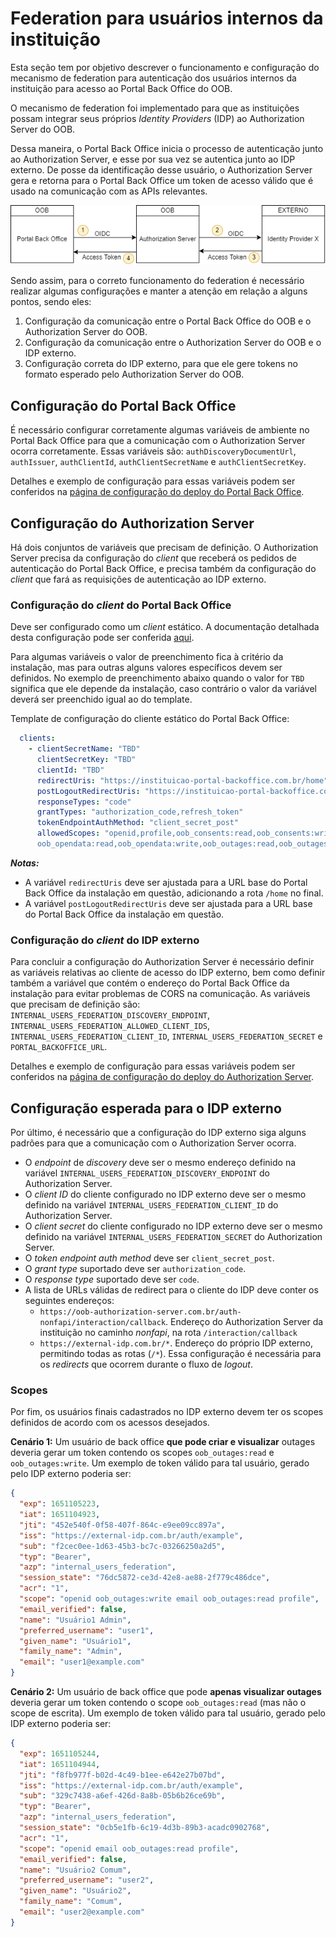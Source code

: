 # Federation para usuários internos da instituição

Esta seção tem por objetivo descrever o funcionamento e configuração do
mecanismo de federation para autenticação dos usuários internos da instituição
para acesso ao Portal Back Office do OOB.

O mecanismo de federation foi implementado para que as instituições possam
integrar seus próprios *Identity Providers* (IDP) ao Authorization Server do
OOB.

Dessa maneira, o Portal Back Office inicia o processo de autenticação junto
ao Authorization Server, e esse por sua vez se autentica junto ao IDP externo.
De posse da identificação desse usuário, o Authorization Server gera e retorna
para o Portal Back Office um token de acesso válido que é usado na comunicação
com as APIs relevantes.

![Visão geral - Federation](imagens/visao-geral-federation.png)

Sendo assim, para o correto funcionamento do federation é necessário realizar
algumas configurações e manter a atenção em relação a alguns pontos, sendo
eles:

1. Configuração da comunicação entre o Portal Back Office do OOB e o
   Authorization Server do OOB.
2. Configuração da comunicação entre o Authorization Server do OOB e o IDP
   externo.
3. Configuração correta do IDP externo, para que ele gere tokens no formato
   esperado pelo Authorization Server do OOB.

## Configuração do Portal Back Office

É necessário configurar corretamente algumas variáveis de ambiente no Portal
Back Office para que a comunicação com o Authorization Server ocorra
corretamente. Essas variáveis são: `authDiscoveryDocumentUrl`, `authIssuer`,
`authClientId`, `authClientSecretName` e `authClientSecretKey`.

Detalhes e exemplo de configuração para essas variáveis podem ser conferidos na
[página de configuração do deploy do Portal Back Office](../../deploy/oob-portal-backoffice/readme.md).

## Configuração do Authorization Server

Há dois conjuntos de variáveis que precisam de definição. O Authorization
Server precisa da configuração do *client* que receberá os pedidos de
autenticação do Portal Back Office, e precisa também da configuração do
*client* que fará as requisições de autenticação ao IDP externo.

### Configuração do *client* do Portal Back Office

Deve ser configurado como um *client* estático. A documentação detalhada desta
configuração pode ser conferida [aqui](../../deploy/oob-authorization-server/readme.md#clients).

Para algumas variáveis o valor de preenchimento fica à critério da instalação,
mas para outras alguns valores específicos devem ser definidos. No exemplo de
preenchimento abaixo quando o valor for `TBD` significa que ele depende da
instalação, caso contrário o valor da variável deverá ser preenchido igual ao
do template.

Template de configuração do cliente estático do Portal Back Office:

```yaml
  clients:
    - clientSecretName: "TBD"
      clientSecretKey: "TBD"
      clientId: "TBD"
      redirectUris: "https://instituicao-portal-backoffice.com.br/home"
      postLogoutRedirectUris: "https://instituicao-portal-backoffice.com.br/"
      responseTypes: "code"
      grantTypes: "authorization_code,refresh_token"
      tokenEndpointAuthMethod: "client_secret_post"
      allowedScopes: "openid,profile,oob_consents:read,oob_consents:write,
      oob_opendata:read,oob_opendata:write,oob_outages:read,oob_outages:write"
```

***Notas:*** 

- A variável `redirectUris` deve ser ajustada para a URL base do
Portal Back Office da instalação em questão, adicionando a rota `/home` no
final.
- A variável `postLogoutRedirectUris` deve ser ajustada para a URL base do Portal
Back Office da instalação em questão.

### Configuração do *client* do IDP externo

Para concluir a configuração do Authorization Server é necessário definir as
variáveis relativas ao cliente de acesso do IDP externo, bem como definir
também a variável que contém o endereço do Portal Back Office da instalação
para evitar problemas de CORS na comunicação. As variáveis que precisam de
definição são: `INTERNAL_USERS_FEDERATION_DISCOVERY_ENDPOINT`,
`INTERNAL_USERS_FEDERATION_ALLOWED_CLIENT_IDS`,
`INTERNAL_USERS_FEDERATION_CLIENT_ID`, `INTERNAL_USERS_FEDERATION_SECRET` e
`PORTAL_BACKOFFICE_URL`.

Detalhes e exemplo de configuração para essas variáveis podem ser conferidos na
[página de configuração do deploy do Authorization Server](../../deploy/oob-authorization-server/readme.md#additionalvars).

## Configuração esperada para o IDP externo

Por último, é necessário que a configuração do IDP externo siga alguns padrões
para que a comunicação com o Authorization Server ocorra.

- O *endpoint* de *discovery* deve ser o mesmo endereço definido na variável
  `INTERNAL_USERS_FEDERATION_DISCOVERY_ENDPOINT` do Authorization Server.
- O *client ID* do cliente configurado no IDP externo deve ser o mesmo definido
  na variável `INTERNAL_USERS_FEDERATION_CLIENT_ID` do Authorization Server.
- O *client secret* do cliente configurado no IDP externo deve ser o mesmo
  definido na variável `INTERNAL_USERS_FEDERATION_SECRET` do Authorization
  Server.
- O *token endpoint auth method* deve ser `client_secret_post`.
- O *grant type* suportado deve ser `authorization_code`.
- O *response type* suportado deve ser `code`.
- A lista de URLs válidas de redirect para o cliente do IDP deve conter os
  seguintes endereços:
  - `https://oob-authorization-server.com.br/auth-nonfapi/interaction/callback`.
   Endereço do Authorization Server da instituição no caminho *nonfapi*, na
   rota `/interaction/callback`
  - `https://external-idp.com.br/*`. Endereço do próprio IDP externo,
   permitindo todas as rotas (`/*`). Essa configuração é necessária para os
   *redirects* que ocorrem durante o fluxo de *logout*.

### Scopes

Por fim, os usuários finais cadastrados no IDP externo devem ter os scopes
definidos de acordo com os acessos desejados.

**Cenário 1:**  Um usuário de back office **que pode criar e visualizar** outages
deveria gerar um token contendo os scopes `oob_outages:read` e
`oob_outages:write`. Um exemplo de token válido para tal usuário, gerado pelo
IDP externo poderia ser:

```json
{
  "exp": 1651105223,
  "iat": 1651104923,
  "jti": "452e540f-0f58-407f-864c-e9ee09cc897a",
  "iss": "https://external-idp.com.br/auth/example",
  "sub": "f2cec0ee-1d63-45b3-bc7c-03266250a2d5",
  "typ": "Bearer",
  "azp": "internal_users_federation",
  "session_state": "76dc5872-ce3d-42e8-ae88-2f779c486dce",
  "acr": "1",
  "scope": "openid oob_outages:write email oob_outages:read profile",
  "email_verified": false,
  "name": "Usuário1 Admin",
  "preferred_username": "user1",
  "given_name": "Usuário1",
  "family_name": "Admin",
  "email": "user1@example.com"
}
```

**Cenário 2:** Um usuário de back office que pode **apenas visualizar outages**
deveria gerar um token contendo o scope `oob_outages:read` (mas não o scope
de escrita). Um exemplo de token válido para tal usuário, gerado pelo IDP
externo poderia ser:

```json
{
  "exp": 1651105244,
  "iat": 1651104944,
  "jti": "f8fb977f-b02d-4c49-b1ee-e642e27b07bd",
  "iss": "https://external-idp.com.br/auth/example",
  "sub": "329c7438-a6ef-426d-8a8b-05b6b26ce69b",
  "typ": "Bearer",
  "azp": "internal_users_federation",
  "session_state": "0cb5e1fb-6c19-4d3b-89b3-acadc0902768",
  "acr": "1",
  "scope": "openid email oob_outages:read profile",
  "email_verified": false,
  "name": "Usuário2 Comum",
  "preferred_username": "user2",
  "given_name": "Usuário2",
  "family_name": "Comum",
  "email": "user2@example.com"
}
```
